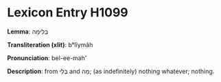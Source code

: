 # Lexicon Entry H1099

**Lemma**: בְּלִימָה

**Transliteration (xlit)**: bᵉlîymâh

**Pronunciation**: bel-ee-mah'

**Description**:
from בְּלִי and מָה; (as indefinitely) nothing whatever; nothing.
